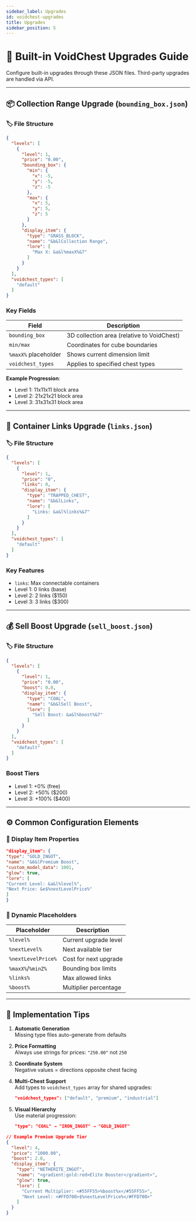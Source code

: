 ```yaml
---
sidebar_label: Upgrades
id: voidchest-upgrades
title: Upgrades
sidebar_position: 5
---
```


# 🔄 Built-in VoidChest Upgrades Guide

Configure built-in upgrades through these JSON files. Third-party upgrades are handled via API.

---

## 📦 Collection Range Upgrade (`bounding_box.json`)

### 🏷️ File Structure

```json
{
  "levels": [
    {
      "level": 1,
      "price": "0.00",
      "bounding_box": {
        "min": {
          "x": -5,
          "y": -5,
          "z": -5
        },
        "max": {
          "x": 5,
          "y": 5,
          "z": 5
        }
      },
      "display_item": {
        "type": "GRASS_BLOCK",
        "name": "&b&lCollection Range",
        "lore": [
          "Max X: &a&l%maxX%&7"
        ]
      }
    }
  ],
  "voidchest_types": [
    "default"
  ]
}
```

### Key Fields

| Field                | Description                                |
|----------------------|--------------------------------------------|
| `bounding_box`       | 3D collection area (relative to VoidChest) |
| `min/max`            | Coordinates for cube boundaries            |
| `%maxX%` placeholder | Shows current dimension limit              |
| `voidchest_types`    | Applies to specified chest types           |

**Example Progression**:

- Level 1: 11x11x11 block area
- Level 2: 21x21x21 block area
- Level 3: 31x31x31 block area

---

## 🔗 Container Links Upgrade (`links.json`)

### 🏷️ File Structure

```json
{
  "levels": [
    {
      "level": 1,
      "price": "0",
      "links": 0,
      "display_item": {
        "type": "TRAPPED_CHEST",
        "name": "&b&lLinks",
        "lore": [
          "Links: &a&l%links%&7"
        ]
      }
    }
  ],
  "voidchest_types": [
    "default"
  ]
}
```

### Key Features

- `links`: Max connectable containers
- Level 1: 0 links (base)
- Level 2: 2 links ($150)
- Level 3: 3 links ($300)

---

## 💰 Sell Boost Upgrade (`sell_boost.json`)

### 🏷️ File Structure

```json
{
  "levels": [
    {
      "level": 1,
      "price": "0.00",
      "boost": 0.0,
      "display_item": {
        "type": "COAL",
        "name": "&b&lSell Boost",
        "lore": [
          "Sell Boost: &a&l%boost%&7"
        ]
      }
    }
  ],
  "voidchest_types": [
    "default"
  ]
}
```

### Boost Tiers

- Level 1: +0% (free)
- Level 2: +50% ($200)
- Level 3: +100% ($400)

---

## ⚙️ Common Configuration Elements

### 🎨 Display Item Properties

```json
"display_item": {
"type": "GOLD_INGOT",
"name": "&6&lPremium Boost",
"custom_model_data": 1001,
"glow": true,
"lore": [
"Current Level: &a&l%level%",
"Next Price: &e$%nextLevelPrice%"
]
}
```

### 🔄 Dynamic Placeholders

| Placeholder        | Description           |
|--------------------|-----------------------|
| `%level%`          | Current upgrade level |
| `%nextLevel%`      | Next available tier   |
| `%nextLevelPrice%` | Cost for next upgrade |
| `%maxX%`/`%minZ%`  | Bounding box limits   |
| `%links%`          | Max allowed links     |
| `%boost%`          | Multiplier percentage |

---

## 🚀 Implementation Tips

1. **Automatic Generation**  
   Missing type files auto-generate from defaults

2. **Price Formatting**  
   Always use strings for prices: `"250.00"` not `250`

3. **Coordinate System**  
   Negative values = directions opposite chest facing

4. **Multi-Chest Support**  
   Add types to `voidchest_types` array for shared upgrades:
   ```json
   "voidchest_types": ["default", "premium", "industrial"]
   ```

5. **Visual Hierarchy**  
   Use material progression:
   ```json
   "type": "COAL" → "IRON_INGOT" → "GOLD_INGOT"
   ```

```json
// Example Premium Upgrade Tier
{
  "level": 4,
  "price": "1000.00",
  "boost": 2.0,
  "display_item": {
    "type": "NETHERITE_INGOT",
    "name": "<gradient:gold:red>Elite Booster</gradient>",
    "glow": true,
    "lore": [
      "Current Multiplier: <#55FF55>%boost%x</#55FF55>",
      "Next Level: <#FFD700>$%nextLevelPrice%</#FFD700>"
    ]
  }
}
```